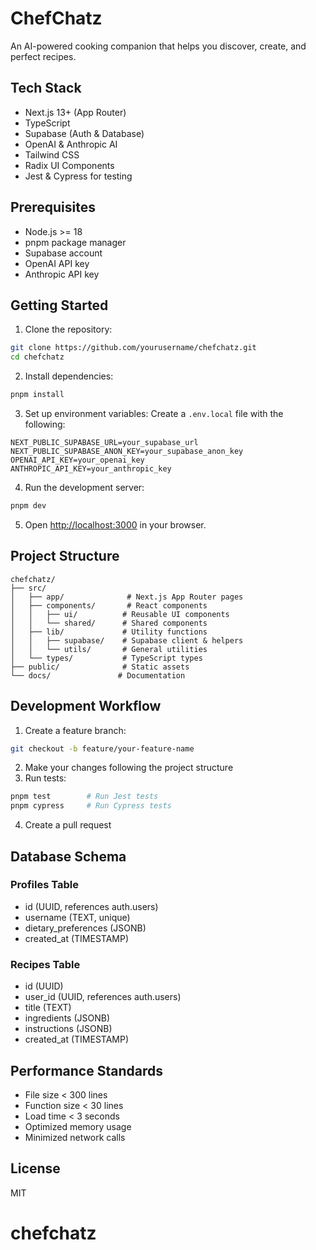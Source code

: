 # ChefChatz

An AI-powered cooking companion that helps you discover, create, and perfect recipes.

## Tech Stack

- Next.js 13+ (App Router)
- TypeScript
- Supabase (Auth & Database)
- OpenAI & Anthropic AI
- Tailwind CSS
- Radix UI Components
- Jest & Cypress for testing

## Prerequisites

- Node.js >= 18
- pnpm package manager
- Supabase account
- OpenAI API key
- Anthropic API key

## Getting Started

1. Clone the repository:
```bash
git clone https://github.com/yourusername/chefchatz.git
cd chefchatz
```

2. Install dependencies:
```bash
pnpm install
```

3. Set up environment variables:
Create a `.env.local` file with the following:
```env
NEXT_PUBLIC_SUPABASE_URL=your_supabase_url
NEXT_PUBLIC_SUPABASE_ANON_KEY=your_supabase_anon_key
OPENAI_API_KEY=your_openai_key
ANTHROPIC_API_KEY=your_anthropic_key
```

4. Run the development server:
```bash
pnpm dev
```

5. Open [http://localhost:3000](http://localhost:3000) in your browser.

## Project Structure

```
chefchatz/
├── src/
│   ├── app/              # Next.js App Router pages
│   ├── components/       # React components
│   │   ├── ui/          # Reusable UI components
│   │   └── shared/      # Shared components
│   ├── lib/             # Utility functions
│   │   ├── supabase/    # Supabase client & helpers
│   │   └── utils/       # General utilities
│   └── types/           # TypeScript types
├── public/              # Static assets
└── docs/               # Documentation
```

## Development Workflow

1. Create a feature branch:
```bash
git checkout -b feature/your-feature-name
```

2. Make your changes following the project structure
3. Run tests:
```bash
pnpm test        # Run Jest tests
pnpm cypress     # Run Cypress tests
```

4. Create a pull request

## Database Schema

### Profiles Table
- id (UUID, references auth.users)
- username (TEXT, unique)
- dietary_preferences (JSONB)
- created_at (TIMESTAMP)

### Recipes Table
- id (UUID)
- user_id (UUID, references auth.users)
- title (TEXT)
- ingredients (JSONB)
- instructions (JSONB)
- created_at (TIMESTAMP)

## Performance Standards

- File size < 300 lines
- Function size < 30 lines
- Load time < 3 seconds
- Optimized memory usage
- Minimized network calls

## License

MIT
# chefchatz
